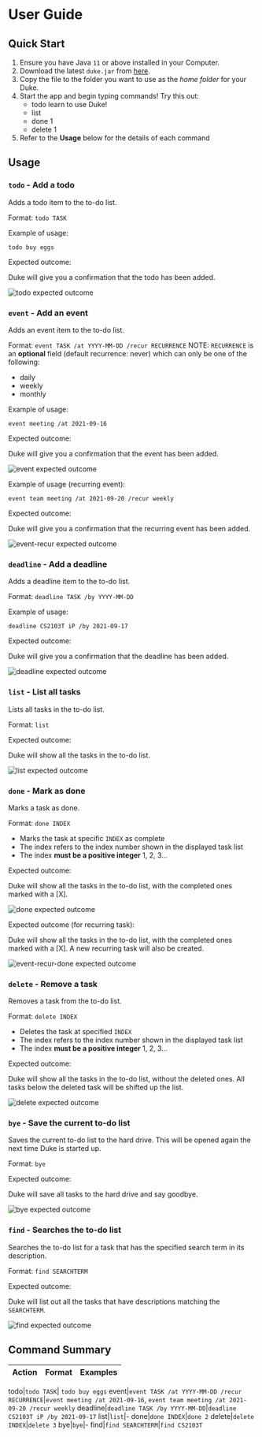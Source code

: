 # User Guide

## Quick Start 
1. Ensure you have Java `11` or above installed in your Computer.
2. Download the latest `duke.jar` from [here](https://github.com/kaldius/ip/releases/tag/A-Release).
3. Copy the file to the folder you want to use as the *home folder* for your Duke.
4. Start the app and begin typing commands! Try this out:
    * todo learn to use Duke!
    * list
    * done 1
    * delete 1
5. Refer to the **Usage** below for the details of each command
## Usage

### `todo` - Add a todo

Adds a todo item to the to-do list.

Format: `todo TASK`

Example of usage:

`todo buy eggs`

Expected outcome:

Duke will give you a confirmation that the todo has been added.

![todo expected outcome](./images/todo.png)

### `event` - Add an event

Adds an event item to the to-do list.

Format: `event TASK /at YYYY-MM-DD /recur RECURRENCE` NOTE: `RECURRENCE` is an **optional** field (default recurrence: never) which can only be one of the following:
* daily
* weekly
* monthly

Example of usage:

`event meeting /at 2021-09-16`

Expected outcome:

Duke will give you a confirmation that the event has been added.

![event expected outcome](./images/event.png)

Example of usage (recurring event):

`event team meeting /at 2021-09-20 /recur weekly`

Expected outcome:

Duke will give you a confirmation that the recurring event has been added.

![event-recur expected outcome](./images/event-recur.png)

### `deadline` - Add a deadline

Adds a deadline item to the to-do list.

Format: `deadline TASK /by YYYY-MM-DD`

Example of usage:

`deadline CS2103T iP /by 2021-09-17`

Expected outcome:

Duke will give you a confirmation that the deadline has been added.

![deadline expected outcome](./images/deadline.png)

### `list` - List all tasks

Lists all tasks in the to-do list.

Format: `list`

Expected outcome:

Duke will show all the tasks in the to-do list.

![list expected outcome](./images/list.png)

### `done` - Mark as done

Marks a task as done.

Format: `done INDEX`

* Marks the task at specific `INDEX` as complete
* The index refers to the index number shown in the displayed task list
* The index **must be a positive integer** 1, 2, 3...

Expected outcome:

Duke will show all the tasks in the to-do list, with the completed ones marked with a [X].

![done expected outcome](./images/done.png)

Expected outcome (for recurring task):

Duke will show all the tasks in the to-do list, with the completed ones marked with a [X]. A new recurring task will also be created.

![event-recur-done expected outcome](./images/event-recur-done.png)

### `delete` - Remove a task

Removes a task from the to-do list.

Format: `delete INDEX`

* Deletes the task at specified `INDEX`
* The index refers to the index number shown in the displayed task list
* The index **must be a positive integer** 1, 2, 3...

Expected outcome:

Duke will show all the tasks in the to-do list, without the deleted ones. All tasks below the deleted task will be shifted up the list.

![delete expected outcome](./images/delete.png)

### `bye` - Save the current to-do list

Saves the current to-do list to the hard drive. This will be opened again the next time Duke is started up.

Format: `bye`

Expected outcome:

Duke will save all tasks to the hard drive and say goodbye.

![bye expected outcome](./images/bye.png)

### `find` - Searches the to-do list

Searches the to-do list for a task that has the specified search term in its description.

Format: `find SEARCHTERM`

Expected outcome:

Duke will list out all the tasks that have descriptions matching the `SEARCHTERM`.

![find expected outcome](./images/find.png)

## Command Summary
Action|Format|Examples
------|------|--------

todo|`todo TASK`| `todo buy eggs`
event|`event TASK /at YYYY-MM-DD /recur RECURRENCE`|`event meeting /at 2021-09-16`, `event team meeting /at 2021-09-20 /recur weekly`
deadline|`deadline TASK /by YYYY-MM-DD`|`deadline CS2103T iP /by 2021-09-17`
list|`list`|-
done|`done INDEX`|`done 2`
delete|`delete INDEX`|`delete 3`
bye|`bye`|-
find|`find SEARCHTERM`|`find CS2103T`